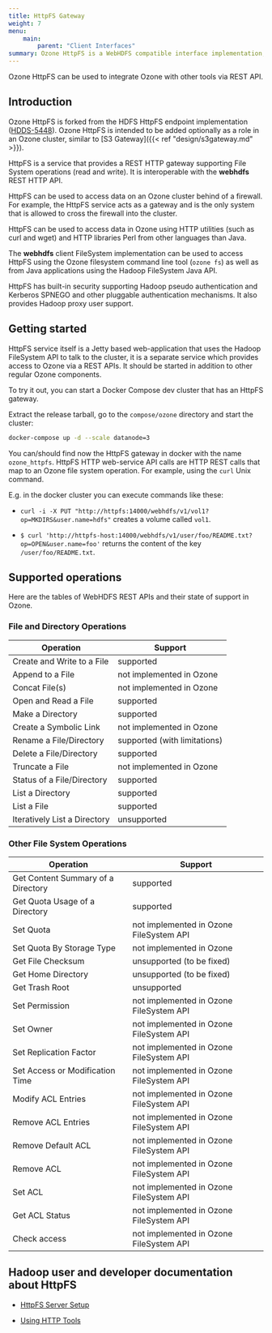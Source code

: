 ```yaml
---
title: HttpFS Gateway
weight: 7
menu:
    main:
        parent: "Client Interfaces"
summary: Ozone HttpFS is a WebHDFS compatible interface implementation, as a separate role it provides an easy integration with Ozone.
---
```


<!---
  Licensed to the Apache Software Foundation (ASF) under one or more
  contributor license agreements.  See the NOTICE file distributed with
  this work for additional information regarding copyright ownership.
  The ASF licenses this file to You under the Apache License, Version 2.0
  (the "License"); you may not use this file except in compliance with
  the License.  You may obtain a copy of the License at

      http://www.apache.org/licenses/LICENSE-2.0

  Unless required by applicable law or agreed to in writing, software
  distributed under the License is distributed on an "AS IS" BASIS,
  WITHOUT WARRANTIES OR CONDITIONS OF ANY KIND, either express or implied.
  See the License for the specific language governing permissions and
  limitations under the License.
-->

Ozone HttpFS can be used to integrate Ozone with other tools via REST API.

## Introduction

Ozone HttpFS is forked from the HDFS HttpFS endpoint implementation ([HDDS-5448](https://issues.apache.org/jira/browse/HDDS-5448)). Ozone HttpFS is intended to be added optionally as a role in an Ozone cluster, similar to [S3 Gateway]({{< ref "design/s3gateway.md" >}}).

HttpFS is a service that provides a REST HTTP gateway supporting File System operations (read and write). It is interoperable with the **webhdfs** REST HTTP API.

HttpFS can be used to access data on an Ozone cluster behind of a firewall. For example, the HttpFS service acts as a gateway and is the only system that is allowed to cross the firewall into the cluster.

HttpFS can be used to access data in Ozone using HTTP utilities (such as curl and wget) and HTTP libraries Perl from other languages than Java.

The **webhdfs** client FileSystem implementation can be used to access HttpFS using the Ozone filesystem command line tool (`ozone fs`) as well as from Java applications using the Hadoop FileSystem Java API.

HttpFS has built-in security supporting Hadoop pseudo authentication and Kerberos SPNEGO and other pluggable authentication mechanisms. It also provides Hadoop proxy user support.


## Getting started

HttpFS service itself is a Jetty based web-application that uses the Hadoop FileSystem API to talk to the cluster, it is a separate service which provides access to Ozone via a REST APIs. It should be started in addition to other regular Ozone components.

To try it out, you can start a Docker Compose dev cluster that has an HttpFS gateway.

Extract the release tarball, go to the `compose/ozone` directory and start the cluster:

```bash
docker-compose up -d --scale datanode=3
```

You can/should find now the HttpFS gateway in docker with the name `ozone_httpfs`.
HttpFS HTTP web-service API calls are HTTP REST calls that map to an Ozone file system operation. For example, using the `curl` Unix command.

E.g. in the docker cluster you can execute commands like these:

* `curl -i -X PUT "http://httpfs:14000/webhdfs/v1/vol1?op=MKDIRS&user.name=hdfs"` creates a volume called `vol1`.


* `$ curl 'http://httpfs-host:14000/webhdfs/v1/user/foo/README.txt?op=OPEN&user.name=foo'` returns the content of the key `/user/foo/README.txt`.


## Supported operations

Here are the tables of WebHDFS REST APIs and their state of support in Ozone.

### File and Directory Operations

Operation                       |      Support
--------------------------------|---------------------
Create and Write to a File      | supported
Append to a File                | not implemented in Ozone
Concat File(s)                  | not implemented in Ozone
Open and Read a File            | supported
Make a Directory                | supported
Create a Symbolic Link          | not implemented in Ozone
Rename a File/Directory         | supported (with limitations)
Delete a File/Directory         | supported
Truncate a File                 | not implemented in Ozone
Status of a File/Directory      | supported
List a Directory                | supported
List a File                     | supported
Iteratively List a Directory    | unsupported


### Other File System Operations

Operation                             |      Support
--------------------------------------|---------------------
Get Content Summary of a Directory    | supported
Get Quota Usage of a Directory        | supported
Set Quota                             | not implemented in Ozone FileSystem API
Set Quota By Storage Type             | not implemented in Ozone
Get File Checksum                     | unsupported (to be fixed)
Get Home Directory                    | unsupported (to be fixed)
Get Trash Root                        | unsupported
Set Permission                        | not implemented in Ozone FileSystem API
Set Owner                             | not implemented in Ozone FileSystem API
Set Replication Factor                | not implemented in Ozone FileSystem API
Set Access or Modification Time       | not implemented in Ozone FileSystem API
Modify ACL Entries                    | not implemented in Ozone FileSystem API
Remove ACL Entries                    | not implemented in Ozone FileSystem API
Remove Default ACL                    | not implemented in Ozone FileSystem API
Remove ACL                            | not implemented in Ozone FileSystem API
Set ACL                               | not implemented in Ozone FileSystem API
Get ACL Status                        | not implemented in Ozone FileSystem API
Check access                          | not implemented in Ozone FileSystem API



## Hadoop user and developer documentation about HttpFS

* [HttpFS Server Setup](https://hadoop.apache.org/docs/stable/hadoop-hdfs-httpfs/ServerSetup.html)

* [Using HTTP Tools](https://hadoop.apache.org/docs/stable/hadoop-hdfs-httpfs/ServerSetup.html)